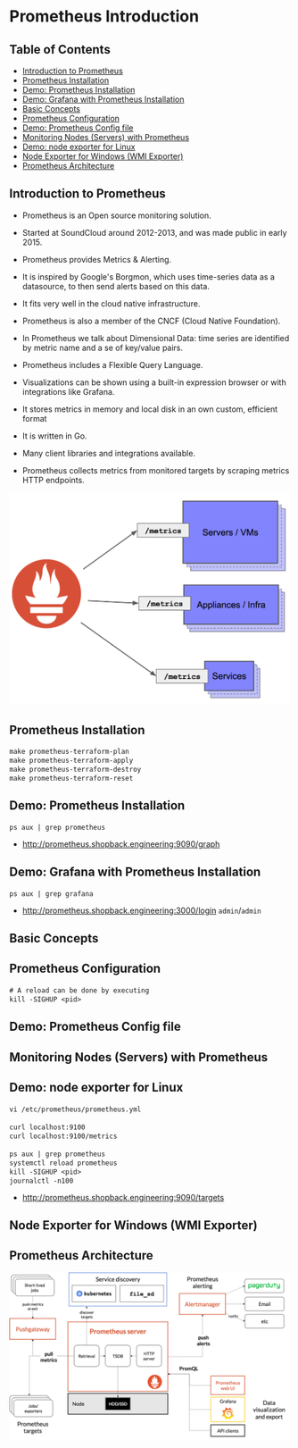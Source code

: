 # Prometheus Introduction

## Table of Contents

<!-- START doctoc generated TOC please keep comment here to allow auto update -->
<!-- DON'T EDIT THIS SECTION, INSTEAD RE-RUN doctoc TO UPDATE -->

- [Introduction to Prometheus](#introduction-to-prometheus)
- [Prometheus Installation](#prometheus-installation)
- [Demo: Prometheus Installation](#demo-prometheus-installation)
- [Demo: Grafana with Prometheus Installation](#demo-grafana-with-prometheus-installation)
- [Basic Concepts](#basic-concepts)
- [Prometheus Configuration](#prometheus-configuration)
- [Demo: Prometheus Config file](#demo-prometheus-config-file)
- [Monitoring Nodes (Servers) with Prometheus](#monitoring-nodes-servers-with-prometheus)
- [Demo: node exporter for Linux](#demo-node-exporter-for-linux)
- [Node Exporter for Windows (WMI Exporter)](#node-exporter-for-windows-wmi-exporter)
- [Prometheus Architecture](#prometheus-architecture)

<!-- END doctoc generated TOC please keep comment here to allow auto update -->

## Introduction to Prometheus

- Prometheus is an Open source monitoring solution.
- Started at SoundCloud around 2012-2013,
  and was made public in early 2015.
- Prometheus provides Metrics & Alerting.
- It is inspired by Google's Borgmon,
  which uses time-series data as a datasource,
  to then send alerts based on this data.
- It fits very well in the cloud native infrastructure.
- Prometheus is also a member of the CNCF (Cloud Native Foundation).

- In Prometheus we talk about Dimensional Data: time series are identified
  by metric name and a se of key/value pairs.
- Prometheus includes a Flexible Query Language.
- Visualizations can be shown using a built-in expression browser
  or with integrations like Grafana.
- It stores metrics in memory and local disk in an own custom, efficient format
- It is written in Go.
- Many client libraries and integrations available.

- Prometheus collects metrics from monitored targets by scraping metrics HTTP endpoints.

<div align="center"><img src="assets/scraping-metrics.png" width="600"></div>

## Prometheus Installation

```shell script
make prometheus-terraform-plan
make prometheus-terraform-apply
make prometheus-terraform-destroy
make prometheus-terraform-reset
```

## Demo: Prometheus Installation

```shell script
ps aux | grep prometheus
```

- <http://prometheus.shopback.engineering:9090/graph>

## Demo: Grafana with Prometheus Installation

```shell script
ps aux | grep grafana
```

- <http://prometheus.shopback.engineering:3000/login>
  `admin`/`admin`

## Basic Concepts

## Prometheus Configuration

```shell script
# A reload can be done by executing
kill -SIGHUP <pid>
```

## Demo: Prometheus Config file

## Monitoring Nodes (Servers) with Prometheus

## Demo: node exporter for Linux

```shell script
vi /etc/prometheus/prometheus.yml

curl localhost:9100
curl localhost:9100/metrics

ps aux | grep prometheus
systemctl reload prometheus
kill -SIGHUP <pid>
journalctl -n100
```

- <http://prometheus.shopback.engineering:9090/targets>

## Node Exporter for Windows (WMI Exporter)

## Prometheus Architecture

<div align="center"><img src="assets/architecture.png" width="900"></div>
